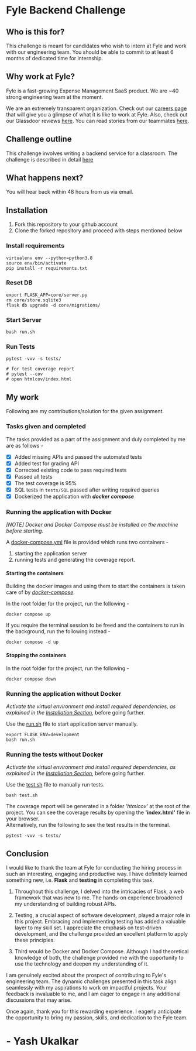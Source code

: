 # Fyle Backend Challenge

## Who is this for?

This challenge is meant for candidates who wish to intern at Fyle and work with our engineering team. You should be able to commit to at least 6 months of dedicated time for internship.

## Why work at Fyle?

Fyle is a fast-growing Expense Management SaaS product. We are ~40 strong engineering team at the moment.

We are an extremely transparent organization. Check out our [careers page](https://careers.fylehq.com) that will give you a glimpse of what it is like to work at Fyle. Also, check out our Glassdoor reviews [here](https://www.glassdoor.co.in/Reviews/Fyle-Reviews-E1723235.htm). You can read stories from our teammates [here](https://stories.fylehq.com).

## Challenge outline

This challenge involves writing a backend service for a classroom. The challenge is described in detail [here](./Application.md)

## What happens next?

You will hear back within 48 hours from us via email.

## Installation

1. Fork this repository to your github account
2. Clone the forked repository and proceed with steps mentioned below

### Install requirements

```
virtualenv env --python=python3.8
source env/bin/activate
pip install -r requirements.txt
```

### Reset DB

```
export FLASK_APP=core/server.py
rm core/store.sqlite3
flask db upgrade -d core/migrations/
```

### Start Server

```
bash run.sh
```

### Run Tests

```
pytest -vvv -s tests/

# for test coverage report
# pytest --cov
# open htmlcov/index.html
```

## My work

Following are my contributions/solution for the given assignment.

### Tasks given and completed

The tasks provided as a part of the assignment and duly completed by me are as follows -

- [x] Added missing APIs and passed the automated tests
- [x] Added test for grading API
- [x] Corrected existing code to pass required tests
- [x] Passed all tests
- [x] The test coverage is 95%
- [x] SQL tests in `tests/SQL` passed after writing required queries
- [x] Dockerized the application with _**docker compose**_

### Running the application with Docker

_[NOTE] Docker and Docker Compose must be installed on the machine before starting._

A [docker-compose.yml](./docker-compose.yml) file is provided which runs two containers -

1. starting the application server
2. running tests and generating the coverage report.

#### Starting the containers

Building the docker images and using them to start the containers is taken care of by _[docker-compose](./docker-compose.yml)_.

In the root folder for the project, run the following -

```
docker compose up
```

If you require the terminal session to be freed and the containers to run in the background, run the following instead -

```
docker compose -d up
```

#### Stopping the containers

In the root folder for the project, run the following -

```
docker compose down
```

### Running the application without Docker

_Activate the virtual environment and install required dependencies, as explained in the [Installation Section](#install-requirements)_, before going further.

Use the [run.sh](./run.sh) file to start application server manually.

```
export FLASK_ENV=development
bash run.sh
```

### Running the tests without Docker

_Activate the virtual environment and install required dependencies, as explained in the [Installation Section](#install-requirements)_, before going further.

Use the [test.sh](./test.sh) file to manually run tests.

```
bash test.sh
```

The coverage report will be generated in a folder _'htmlcov'_ at the root of the project. You can see the coverage results by opening the **'index.html'** file in your browser.\
Alternatively, run the following to see the test results in the terminal.

```
pytest -vvv -s tests/
```

## Conclusion

I would like to thank the team at Fyle for conducting the hiring process in such an interesting, engaging and productive way. I have definitely learned something new, i.e. **Flask** and **testing** in completing this task.

1. Throughout this challenge, I delved into the intricacies of Flask, a web framework that was new to me. The hands-on experience broadened my understanding of building robust APIs.

2. Testing, a crucial aspect of software development, played a major role in this project. Embracing and implementing testing has added a valuable layer to my skill set. I appreciate the emphasis on test-driven development, and the challenge provided an excellent platform to apply these principles.

3. Third would be Docker and Docker Compose. Although I had theoretical knowledge of both, the challenge provided me with the opportunity to use the technology and deepen my understanding of it.

I am genuinely excited about the prospect of contributing to Fyle's engineering team. The dynamic challenges presented in this task align seamlessly with my aspirations to work on impactful projects. Your feedback is invaluable to me, and I am eager to engage in any additional discussions that may arise.

Once again, thank you for this rewarding experience. I eagerly anticipate the opportunity to bring my passion, skills, and dedication to the Fyle team.

# **- Yash Ukalkar**
